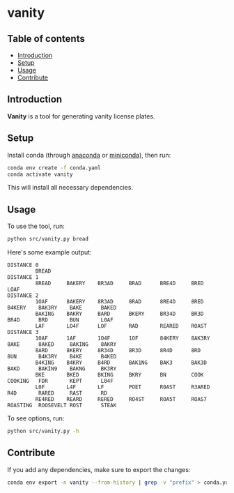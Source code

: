 # vanity

## Table of contents

- [Introduction](#introduction)
- [Setup](#setup)
- [Usage](#usage)
- [Contribute](#contribute)

## Introduction

**Vanity** is a tool for generating vanity license plates.

## Setup

Install conda (through [anaconda](https://docs.anaconda.com/anaconda/install/) or [miniconda](https://docs.conda.io/en/latest/miniconda.html)), then run:

```sh
conda env create -f conda.yaml
conda activate vanity
```

This will install all necessary dependencies.

## Usage

To use the tool, run:
```sh
python src/vanity.py bread
```

Here's some example output:
```
DISTANCE 0
         BREAD     
DISTANCE 1
         8READ     BAKERY    BR3AD     BRAD      BRE4D     BRED      LOAF
DISTANCE 2
         1OAF      8AKERY    8R3AD     8RAD      8RE4D     8RED      B4KERY    BAK3RY    BAKE      BAKED
         BAKING    BAKRY     BARD      BKERY     BR34D     BR3D      BR4D      BRD       BUN       L0AF
         LAF       LO4F      LOF       RAD       REARED    ROAST
DISTANCE 3
         10AF      1AF       1O4F      1OF       84KERY    8AK3RY    8AKE      8AKED     8AKING    8AKRY
         8ARD      8KERY     8R34D     8R3D      8R4D      8RD       8UN       B4K3RY    B4KE      B4KED
         B4KING    B4KRY     B4RD      BAK1NG    BAK3      BAK3D     BAKD      BAKIN9    BAKNG     BK3RY
         BKE       BKED      BKING     BKRY      BN        COOK      COOKING   FDR       KEPT      L04F
         L0F       L4F       LF        POET      R0AST     R3ARED    R4D       RARED     RAST      RD
         RE4RED    REARD     RERED     RO4ST     ROA5T     ROAS7     ROASTING  ROOSEVELT ROST      STEAK
```

To see options, run:
```sh
python src/vanity.py -h
```

## Contribute

If you add any dependencies, make sure to export the changes:

```sh
conda env export -n vanity --from-history | grep -v "prefix" > conda.yaml
```